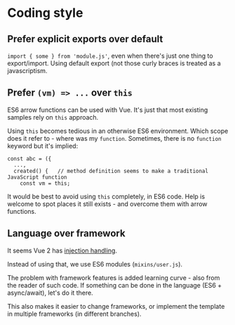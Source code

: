 # Coding style

## Prefer explicit exports over default

`import { some } from 'module.js'`, even when there's just one thing to export/import. Using default export (not those curly braces is treated as a javascriptism.

## Prefer `(vm) => ...` over `this`

ES6 arrow functions can be used with Vue. It's just that most existing samples rely on `this` approach. 

Using `this` becomes tedious in an otherwise ES6 environment. Which scope does it refer to - where was my `function`. Sometimes, there is no `function` keyword but it's implied:

```
const abc = ({
  ...,
  created() {   // method definition seems to make a traditional JavaScript function
    const vm = this;
```

It would be best to avoid using `this` completely, in ES6 code. Help is welcome to spot places it still exists - and overcome them with arrow functions.

## Language over framework

It seems Vue 2 has [injection handling](https://vuejs.org/v2/api/#provide-inject).

Instead of using that, we use ES6 modules (`mixins/user.js`).

The problem with framework features is added learning curve - also from the reader of such code. If something can be done in the language (ES6 + async/await), let's do it there.

This also makes it easier to change frameworks, or implement the template in multiple frameworks (in different branches).


